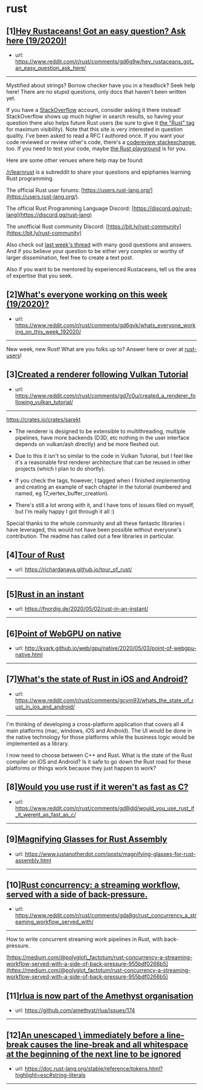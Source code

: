 # rust
## [1][Hey Rustaceans! Got an easy question? Ask here (19/2020)!](https://www.reddit.com/r/rust/comments/gd6g9w/hey_rustaceans_got_an_easy_question_ask_here/)
- url: https://www.reddit.com/r/rust/comments/gd6g9w/hey_rustaceans_got_an_easy_question_ask_here/
---
Mystified about strings? Borrow checker have you in a headlock? Seek help here! There are no stupid questions, only docs that haven't been written yet.

If you have a [StackOverflow](http://stackoverflow.com/) account, consider asking it there instead! StackOverflow shows up much higher in search results, so having your question there also helps future Rust users (be sure to give it [the "Rust" tag](http://stackoverflow.com/questions/tagged/rust) for maximum visibility). Note that this site is very interested in question quality. I've been asked to read a RFC I authored once. If you want your code reviewed or review other's code, there's a [codereview stackexchange](https://codereview.stackexchange.com/questions/tagged/rust), too. If you need to test your code, maybe [the Rust playground](https://play.rust-lang.org) is for you.

Here are some other venues where help may be found:

[/r/learnrust](https://www.reddit.com/r/learnrust) is a subreddit to share your questions and epiphanies learning Rust programming.

The official Rust user forums: [https://users.rust-lang.org/](https://users.rust-lang.org/).

The official Rust Programming Language Discord: [https://discord.gg/rust-lang](https://discord.gg/rust-lang)

The unofficial Rust community Discord: [https://bit.ly/rust-community](https://bit.ly/rust-community)

Also check out [last week's thread](https://reddit.com/r/rust/comments/g9a5sn/hey_rustaceans_got_an_easy_question_ask_here/) with many good questions and answers. And if you believe your question to be either very complex or worthy of larger dissemination, feel free to create a text post.

Also if you want to be mentored by experienced Rustaceans, tell us the area of expertise that you seek.
## [2][What's everyone working on this week (19/2020)?](https://www.reddit.com/r/rust/comments/gd6gvk/whats_everyone_working_on_this_week_192020/)
- url: https://www.reddit.com/r/rust/comments/gd6gvk/whats_everyone_working_on_this_week_192020/
---
New week, new Rust! What are you folks up to? Answer here or over at [rust-users](https://users.rust-lang.org/t/whats-everyone-working-on-this-week-19-2020/42034?u=llogiq)!
## [3][Created a renderer following Vulkan Tutorial](https://www.reddit.com/r/rust/comments/gd7c0u/created_a_renderer_following_vulkan_tutorial/)
- url: https://www.reddit.com/r/rust/comments/gd7c0u/created_a_renderer_following_vulkan_tutorial/
---
https://crates.io/crates/sarekt

* The renderer is designed to be extensible to multithreading, multiple pipelines, have more backends (D3D, etc nothing in the user interface depends on vulkan/ash directly) and be more fleshed out.

* Due to this it isn't so similar to the code in Vulkan Tutorial, but I feel like it's a reasonable first renderer architecture that can be reused in other projects (which I plan to do shortly).

* If you check the tags, however, I tagged when I finished implementing and creating an example of each chapter in the tutorial (numbered and named, eg 17_vertex_buffer_creation).

* There's still a lot wrong with it, and I have tons of issues filed on myself, but I'm really happy I got through it all :)

Special thanks to the whole community and all these fantastic libraries i have leveraged, this would not have been possible without everyone's contribution.  The readme has called out a few libraries in particular.
## [4][Tour of Rust](https://www.reddit.com/r/rust/comments/gcu5l2/tour_of_rust/)
- url: https://richardanaya.github.io/tour_of_rust/
---

## [5][Rust in an instant](https://www.reddit.com/r/rust/comments/gd0hay/rust_in_an_instant/)
- url: https://fnordig.de/2020/05/02/rust-in-an-instant/
---

## [6][Point of WebGPU on native](https://www.reddit.com/r/rust/comments/gdbgoc/point_of_webgpu_on_native/)
- url: http://kvark.github.io/web/gpu/native/2020/05/03/point-of-webgpu-native.html
---

## [7][What's the state of Rust in iOS and Android?](https://www.reddit.com/r/rust/comments/gcym93/whats_the_state_of_rust_in_ios_and_android/)
- url: https://www.reddit.com/r/rust/comments/gcym93/whats_the_state_of_rust_in_ios_and_android/
---
I'm thinking of developing a cross-platform application that covers all 4 main platforms (mac, windows, iOS and Android). The UI would be done in the native technology for those platforms while the business logic would be implemented as a library.

I now need to choose between C++ and Rust. What is the state of the Rust compiler on iOS and Android? Is it safe to go down the Rust road for these platforms or things work because they just happen to work?
## [8][Would you use rust if it weren't as fast as C?](https://www.reddit.com/r/rust/comments/gd8jdd/would_you_use_rust_if_it_werent_as_fast_as_c/)
- url: https://www.reddit.com/r/rust/comments/gd8jdd/would_you_use_rust_if_it_werent_as_fast_as_c/
---

## [9][Magnifying Glasses for Rust Assembly](https://www.reddit.com/r/rust/comments/gd1wtd/magnifying_glasses_for_rust_assembly/)
- url: https://www.justanotherdot.com/posts/magnifying-glasses-for-rust-assembly.html
---

## [10][Rust concurrency: a streaming workflow, served with a side of back-pressure.](https://www.reddit.com/r/rust/comments/gda8gr/rust_concurrency_a_streaming_workflow_served_with/)
- url: https://www.reddit.com/r/rust/comments/gda8gr/rust_concurrency_a_streaming_workflow_served_with/
---
How to write concurrent streaming work pipelines in Rust, with back-pressure.

[https://medium.com/@polyglot\_factotum/rust-concurrency-a-streaming-workflow-served-with-a-side-of-back-pressure-955bdf0266b5](https://medium.com/@polyglot_factotum/rust-concurrency-a-streaming-workflow-served-with-a-side-of-back-pressure-955bdf0266b5)
## [11][rlua is now part of the Amethyst organisation](https://www.reddit.com/r/rust/comments/gcoipo/rlua_is_now_part_of_the_amethyst_organisation/)
- url: https://github.com/amethyst/rlua/issues/174
---

## [12][An unescaped \ immediately before a line-break causes the line-break and all whitespace at the beginning of the next line to be ignored](https://www.reddit.com/r/rust/comments/gcw8yn/an_unescaped_immediately_before_a_linebreak/)
- url: https://doc.rust-lang.org/stable/reference/tokens.html?highlight=esc#string-literals
---

